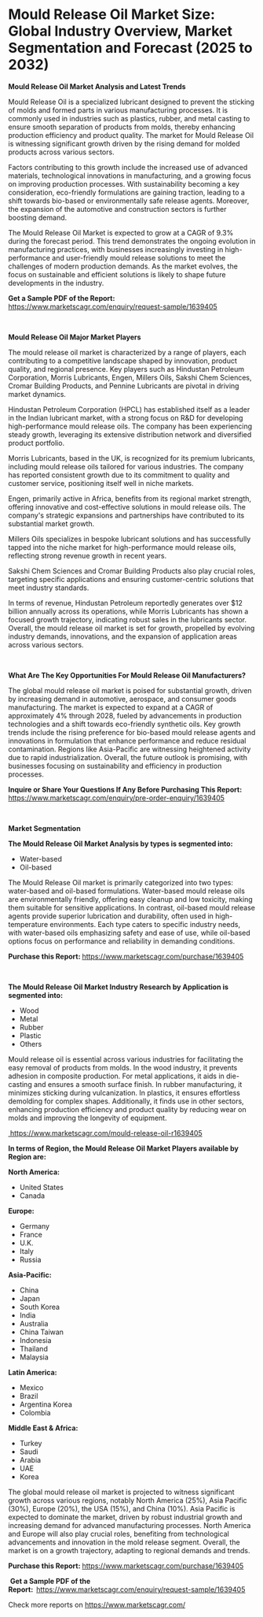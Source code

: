 <p><h1>Mould Release Oil Market Size: Global Industry Overview, Market Segmentation and Forecast (2025 to 2032)</h1></p><p><strong>Mould Release Oil Market Analysis and Latest Trends</strong></p>
<p><p>Mould Release Oil is a specialized lubricant designed to prevent the sticking of molds and formed parts in various manufacturing processes. It is commonly used in industries such as plastics, rubber, and metal casting to ensure smooth separation of products from molds, thereby enhancing production efficiency and product quality. The market for Mould Release Oil is witnessing significant growth driven by the rising demand for molded products across various sectors.</p><p>Factors contributing to this growth include the increased use of advanced materials, technological innovations in manufacturing, and a growing focus on improving production processes. With sustainability becoming a key consideration, eco-friendly formulations are gaining traction, leading to a shift towards bio-based or environmentally safe release agents. Moreover, the expansion of the automotive and construction sectors is further boosting demand.</p><p>The Mould Release Oil Market is expected to grow at a CAGR of 9.3% during the forecast period. This trend demonstrates the ongoing evolution in manufacturing practices, with businesses increasingly investing in high-performance and user-friendly mould release solutions to meet the challenges of modern production demands. As the market evolves, the focus on sustainable and efficient solutions is likely to shape future developments in the industry.</p></p>
<p><strong>Get a Sample PDF of the Report:&nbsp;</strong> <a href="https://www.marketscagr.com/enquiry/request-sample/1639405?utm_campaign=2233&utm_medium=2&utm_source=Github&utm_content=ia&utm_term=30012025&utm_id=mould-release-oil">https://www.marketscagr.com/enquiry/request-sample/1639405</a></p>
<p>&nbsp;</p>
<p><strong>Mould Release Oil Major Market Players</strong></p>
<p><p>The mould release oil market is characterized by a range of players, each contributing to a competitive landscape shaped by innovation, product quality, and regional presence. Key players such as Hindustan Petroleum Corporation, Morris Lubricants, Engen, Millers Oils, Sakshi Chem Sciences, Cromar Building Products, and Pennine Lubricants are pivotal in driving market dynamics.</p><p>Hindustan Petroleum Corporation (HPCL) has established itself as a leader in the Indian lubricant market, with a strong focus on R&D for developing high-performance mould release oils. The company has been experiencing steady growth, leveraging its extensive distribution network and diversified product portfolio.</p><p>Morris Lubricants, based in the UK, is recognized for its premium lubricants, including mould release oils tailored for various industries. The company has reported consistent growth due to its commitment to quality and customer service, positioning itself well in niche markets.</p><p>Engen, primarily active in Africa, benefits from its regional market strength, offering innovative and cost-effective solutions in mould release oils. The company's strategic expansions and partnerships have contributed to its substantial market growth.</p><p>Millers Oils specializes in bespoke lubricant solutions and has successfully tapped into the niche market for high-performance mould release oils, reflecting strong revenue growth in recent years.</p><p>Sakshi Chem Sciences and Cromar Building Products also play crucial roles, targeting specific applications and ensuring customer-centric solutions that meet industry standards.</p><p>In terms of revenue, Hindustan Petroleum reportedly generates over $12 billion annually across its operations, while Morris Lubricants has shown a focused growth trajectory, indicating robust sales in the lubricants sector. Overall, the mould release oil market is set for growth, propelled by evolving industry demands, innovations, and the expansion of application areas across various sectors.</p></p>
<p>&nbsp;</p>
<p><strong>What Are The Key Opportunities For Mould Release Oil Manufacturers?</strong></p>
<p><p>The global mould release oil market is poised for substantial growth, driven by increasing demand in automotive, aerospace, and consumer goods manufacturing. The market is expected to expand at a CAGR of approximately 4% through 2028, fueled by advancements in production technologies and a shift towards eco-friendly synthetic oils. Key growth trends include the rising preference for bio-based mould release agents and innovations in formulation that enhance performance and reduce residual contamination. Regions like Asia-Pacific are witnessing heightened activity due to rapid industrialization. Overall, the future outlook is promising, with businesses focusing on sustainability and efficiency in production processes.</p></p>
<p><strong>Inquire or Share Your Questions If Any Before Purchasing This Report:</strong> <a href="https://www.marketscagr.com/enquiry/pre-order-enquiry/1639405?utm_campaign=2233&utm_medium=2&utm_source=Github&utm_content=ia&utm_term=30012025&utm_id=mould-release-oil">https://www.marketscagr.com/enquiry/pre-order-enquiry/1639405</a></p>
<p>&nbsp;</p>
<p><strong>Market Segmentation</strong></p>
<p><strong>The Mould Release Oil Market Analysis by types is segmented into:</strong></p>
<p><ul><li>Water-based</li><li>Oil-based</li></ul></p>
<p><p>The Mould Release Oil market is primarily categorized into two types: water-based and oil-based formulations. Water-based mould release oils are environmentally friendly, offering easy cleanup and low toxicity, making them suitable for sensitive applications. In contrast, oil-based mould release agents provide superior lubrication and durability, often used in high-temperature environments. Each type caters to specific industry needs, with water-based oils emphasizing safety and ease of use, while oil-based options focus on performance and reliability in demanding conditions.</p></p>
<p><strong>Purchase this Report:&nbsp;</strong><a href="https://www.marketscagr.com/purchase/1639405?utm_campaign=2233&utm_medium=2&utm_source=Github&utm_content=ia&utm_term=30012025&utm_id=mould-release-oil">https://www.marketscagr.com/purchase/1639405</a></p>
<p>&nbsp;</p>
<p><strong>The Mould Release Oil Market Industry Research by Application is segmented into:</strong></p>
<p><ul><li>Wood</li><li>Metal</li><li>Rubber</li><li>Plastic</li><li>Others</li></ul></p>
<p><p>Mould release oil is essential across various industries for facilitating the easy removal of products from molds. In the wood industry, it prevents adhesion in composite production. For metal applications, it aids in die-casting and ensures a smooth surface finish. In rubber manufacturing, it minimizes sticking during vulcanization. In plastics, it ensures effortless demolding for complex shapes. Additionally, it finds use in other sectors, enhancing production efficiency and product quality by reducing wear on molds and improving the longevity of equipment.</p></p>
<p><a href="https://www.marketscagr.com/mould-release-oil-r1639405?utm_campaign=2233&utm_medium=2&utm_source=Github&utm_content=ia&utm_term=30012025&utm_id=mould-release-oil">&nbsp;https://www.marketscagr.com/mould-release-oil-r1639405</a></p>
<p><strong>In terms of Region, the Mould Release Oil Market Players available by Region are:</strong></p>
<p>
    <p> <strong> North America: </strong>
        <ul>
            <li>United States</li>
            <li>Canada</li>
        </ul>
        </p> 
    <p> <strong> Europe: </strong>
        <ul>
            <li>Germany</li>
            <li>France</li>
            <li>U.K.</li>
            <li>Italy</li>
            <li>Russia</li>
        </ul>
        </p> 
    <p> <strong> Asia-Pacific: </strong>
        <ul>
            <li>China</li>
            <li>Japan</li>
            <li>South Korea</li>
            <li>India</li>
            <li>Australia</li>
            <li>China Taiwan</li>
            <li>Indonesia</li>
            <li>Thailand</li>
            <li>Malaysia</li>
        </ul>
        </p> 
    <p> <strong> Latin America: </strong>
        <ul>
            <li>Mexico</li>
            <li>Brazil</li>
            <li>Argentina Korea</li>
            <li>Colombia</li>
        </ul>
        </p> 
    <p> <strong> Middle East & Africa: </strong>
        <ul>
            <li>Turkey</li>
            <li>Saudi</li>
            <li>Arabia</li>
            <li>UAE</li>
            <li>Korea</li>
        </ul>
    </p>
    </p>
<p><p>The global mould release oil market is projected to witness significant growth across various regions, notably North America (25%), Asia Pacific (30%), Europe (20%), the USA (15%), and China (10%). Asia Pacific is expected to dominate the market, driven by robust industrial growth and increasing demand for advanced manufacturing processes. North America and Europe will also play crucial roles, benefiting from technological advancements and innovation in the mold release segment. Overall, the market is on a growth trajectory, adapting to regional demands and trends.</p></p>
<p><strong>Purchase this Report: </strong><a href="https://www.marketscagr.com/purchase/1639405?utm_campaign=2233&utm_medium=2&utm_source=Github&utm_content=ia&utm_term=30012025&utm_id=mould-release-oil">https://www.marketscagr.com/purchase/1639405</a></p>
<p>&nbsp;<strong>Get a Sample PDF of the Report:&nbsp;&nbsp;</strong><a href="https://www.marketscagr.com/enquiry/request-sample/1639405?utm_campaign=2233&utm_medium=2&utm_source=Github&utm_content=ia&utm_term=30012025&utm_id=mould-release-oil">https://www.marketscagr.com/enquiry/request-sample/1639405</a></p>
<p><strong></strong></p>
<p>Check more reports on <a href="https://www.marketscagr.com/?utm_campaign=2233&utm_medium=2&utm_source=Github&utm_content=ia&utm_term=30012025&utm_id=mould-release-oil">https://www.marketscagr.com/</a></p>